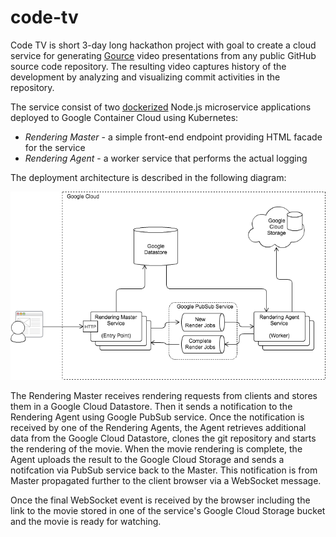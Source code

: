 # code-tv
Code TV is short 3-day long hackathon project with goal to create a cloud service 
for generating [Gource][gource] video presentations from any public GitHub source code repository.
The resulting video captures history of the development by analyzing and visualizing commit activities
in the repository.
   
The service consist of two [dockerized][docker] Node.js microservice applications deployed to 
Google Container Cloud using Kubernetes:
- _Rendering Master_ - a simple front-end endpoint providing HTML facade for the service
- _Rendering Agent_ - a worker service that performs the actual logging
 
The deployment architecture is described in the following diagram: 

![Code TV Service Architecture](docs/images/code-tv-architecture.png)

The Rendering Master receives rendering requests from clients and stores them in a Google Cloud Datastore. 
Then it sends a notification to the Rendering Agent using Google PubSub service. Once the notification is 
received by one of the Rendering Agents, the Agent retrieves additional data from the Google Cloud Datastore,
clones the git repository and starts the rendering of the movie. When the movie rendering is complete, 
the Agent uploads the result to the Google Cloud Storage and sends a notifcation via PubSub service back to the
Master. This notification is from Master propagated further to the client browser via a WebSocket message.
 
Once the final WebSocket event is received by the browser including the link to the movie stored in one of the 
service's Google Cloud Storage bucket and the movie is ready for watching.


[docker]: https://www.docker.com
[gource]: https://code.google.com/p/gource
